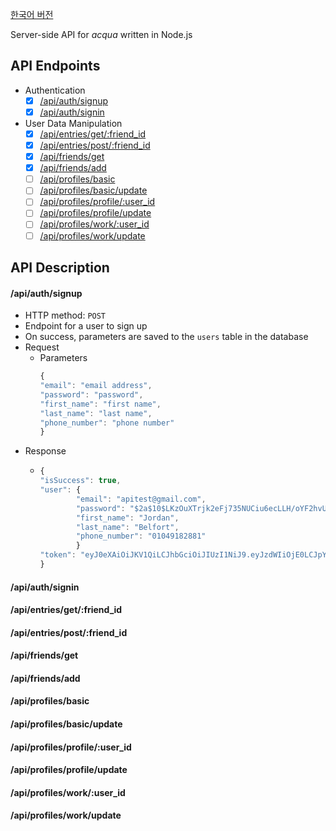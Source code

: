 [한국어 버전](./README_kr.md)

Server-side API for _acqua_ written in Node.js

## API Endpoints

- Authentication
    - [x] [/api/auth/signup](#apiauthsignup)
    - [x] [/api/auth/signin](#apiauthsignin)  
- User Data Manipulation
    - [x] [/api/entries/get/:friend_id](#apientriesgetfriend_id)
    - [x] [/api/entries/post/:friend_id](#apientriespostfriend_id)
    - [x] [/api/friends/get](#apifriendsget)
    - [x] [/api/friends/add](#apifriendsadd)
    - [ ] [/api/profiles/basic](#apiprofilesbasic)
    - [ ] [/api/profiles/basic/update](#apiprofilesbasicupdate)
    - [ ] [/api/profiles/profile/:user_id](#apiprofilesprofileuser_id)
    - [ ] [/api/profiles/profile/update](#apiprofilesprofileupdate)
    - [ ] [/api/profiles/work/:user_id](#apiprofilesworkuser_id)
    - [ ] [/api/profiles/work/update](#apiprofilesworkupdate)

## API Description
#### /api/auth/signup
- HTTP method: `POST`
- Endpoint for a user to sign up
- On success, parameters are saved to the `users` table in the database
- Request
    - Parameters
        ```js
        {
	    "email": "email address",
	    "password": "password",
	    "first_name": "first name",
	    "last_name": "last name",
	    "phone_number": "phone number"
	    }
        ```
- Response
    - ```js
      {      
      "isSuccess": true,
	  "user": {
              "email": "apitest@gmail.com",
              "password": "$2a$10$LKzOuXTrjk2eFj735NUCiu6ecLLH/oYF2hvU4b6HDz7CgrxwtkEAi",
              "first_name": "Jordan",
              "last_name": "Belfort",
              "phone_number": "01049182881"
              }
	  "token": "eyJ0eXAiOiJKV1QiLCJhbGciOiJIUzI1NiJ9.eyJzdWIiOjE0LCJpYXQiOjE1MzQ3NTI3MTAzMzF9.ZYo5qXNkGJ7l1rvCaKIYLknkUJNa3YjXT87Do-PyQZI"
	  }
      ```
      
#### /api/auth/signin
#### /api/entries/get/:friend_id
#### /api/entries/post/:friend_id
#### /api/friends/get
#### /api/friends/add
#### /api/profiles/basic
#### /api/profiles/basic/update
#### /api/profiles/profile/:user_id
#### /api/profiles/profile/update
#### /api/profiles/work/:user_id
#### /api/profiles/work/update